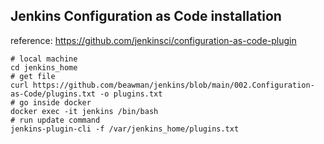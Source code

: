 ## Jenkins Configuration as Code installation
reference: https://github.com/jenkinsci/configuration-as-code-plugin

```
# local machine
cd jenkins_home
# get file
curl https://github.com/beawman/jenkins/blob/main/002.Configuration-as-Code/plugins.txt -o plugins.txt
# go inside docker
docker exec -it jenkins /bin/bash
# run update command
jenkins-plugin-cli -f /var/jenkins_home/plugins.txt
```
